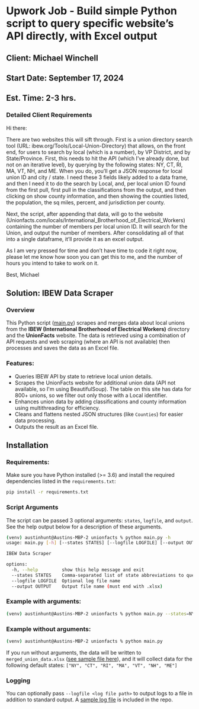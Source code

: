 # Upwork Job - Build simple Python script to query specific website’s API directly, with Excel output

## Client: Michael Winchell

## Start Date: September 17, 2024

## Est. Time: 2-3 hrs.

### Detailed Client Requirements

Hi there:

There are two websites this will sift through. First is a union directory search tool (URL: ibew.org/Tools/Local-Union-Directory) that allows, on the front end, for users to search by local (which is a number), by VP District, and by State/Province. First, this needs to hit the API (which I’ve already done, but not on an iterative level), by querying by the following states: NY, CT, RI, MA, VT, NH, and ME. When you do, you’ll get a JSON response for local union ID and city / state. I need these 3 fields likely added to a data frame, and then I need it to do the search by Local, and, per local union ID found from the first pull, first pull in the classifications from the output, and then clicking on show county information, and then showing the counties listed, the population, the sq miles, percent, and jurisdiction per county.

Next, the script, after appending that data, will go to the website (Unionfacts.com/locals/International_Brotherhood_of_Electrical_Workers) containing the number of members per local union ID. It will search for the Union, and output the number of members. After consolidating all of that into a single dataframe, it’ll provide it as an excel output.

As I am very pressed for time and don’t have time to code it right now, please let me know how soon you can get this to me, and the number of hours you intend to take to work on it.

Best,
Michael

## Solution: IBEW Data Scraper

### Overview

This Python script ([main.py](./main.py)) scrapes and merges data about local unions from the **IBEW (International Brotherhood of Electrical Workers)** directory and the **UnionFacts** website. The data is retrieved using a combination of API requests and web scraping (where an API is not available) then processes and saves the data as an Excel file.

### Features:

- Queries IBEW API by state to retrieve local union details.
- Scrapes the UnionFacts website for additional union data (API not available, so I'm using BeautifulSoup). The table on this site has data for 800+ unions, so we filter out only those with a Local identifier.
- Enhances union data by adding classifications and county information using multithreading for efficiency.
- Cleans and flattens nested JSON structures (like `Counties`) for easier data processing.
- Outputs the result as an Excel file.

## Installation

### Requirements:

Make sure you have Python installed (>= 3.6) and install the required dependencies listed in the `requirements.txt`:

```bash
pip install -r requirements.txt
```

### Script Arguments

The script can be passed 3 optional arguments: `states`, `logfile`, and `output`. See the help output below for a description of these arguments.

```bash
(venv) austinhunt@Austins-MBP-2 unionfacts % python main.py -h
usage: main.py [-h] [--states STATES] [--logfile LOGFILE] [--output OUTPUT]

IBEW Data Scraper

options:
  -h, --help         show this help message and exit
  --states STATES    Comma-separated list of state abbreviations to query, e.g. NY,CT,RI
  --logfile LOGFILE  Optional log file name
  --output OUTPUT    Output file name (must end with .xlsx)
```

### Example with arguments:

```bash
(venv) austinhunt@Austins-MBP-2 unionfacts % python main.py --states=NY,CT,RI,MA,VT,NH,ME --output merged_union_data.xlsx --logfile main.log

```

### Example without arguments:

```bash
(venv) austinhunt@Austins-MBP-2 unionfacts % python main.py
```

If you run without arguments, the data will be written to `merged_union_data.xlsx` ([see sample file here](./merged_union_data.xlsx)), and it will collect data for the following default states: `["NY", "CT", "RI", "MA", "VT", "NH", "ME"]`

### Logging

You can optionally pass `--logfile <log file path>` to output logs to a file in addition to standard output. A [sample log file](./main.log) is included in the repo.
